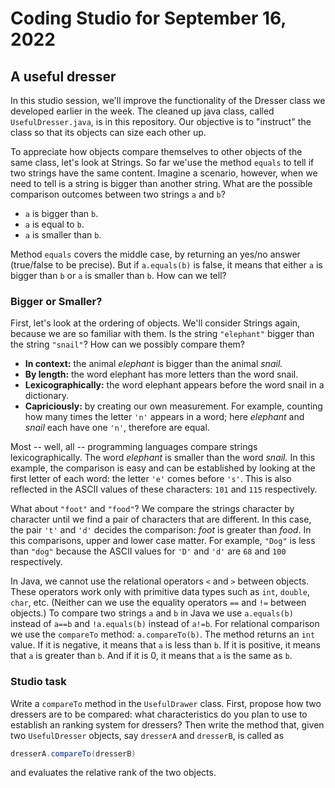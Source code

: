# Coding Studio for September 16, 2022

## A useful dresser

In this studio session, we'll improve the functionality of the Dresser class we developed earlier in the week. The cleaned up java class, called `UsefulDresser.java`, is in this repository. Our objective is to "instruct" the class so that its objects can size each other up.

To appreciate how objects compare themselves to other objects of the same class, let's look at Strings. So far we'use the method `equals` to tell if two strings have the same content. Imagine a scenario, however, when we need to tell is a string is bigger than another string. What are the possible comparison outcomes between two strings `a` and `b`?

* `a` is bigger than `b`.
* `a` is equal to `b`.
* `a` is smaller than `b`.

Method `equals` covers the middle case, by returning an yes/no answer (true/false to be precise). But if `a.equals(b)` is false, it means that either `a` is bigger than `b` or `a` is smaller than `b`. How can we tell?

### Bigger or Smaller?

First, let's look at the ordering of objects. We'll consider Strings again, because we are so familiar with them. Is the string `"elephant"` bigger than the string `"snail"`? How can we possibly compare them?

* **In context:** the animal *elephant* is bigger than the animal *snail.*
* **By length:** the word elephant has more letters than the word snail.
* **Lexicographically:** the word elephant appears before the word snail in a dictionary.
* **Capriciously:** by creating our own measurement. For example, counting how many times the letter `'n'` appears in a word; here *elephant* and *snail* each have one `'n'`, therefore are equal.

Most -- well, all -- programming languages compare strings lexicographically. The word *elephant* is smaller than the word *snail.* In this example, the comparison is easy and can be established by looking at the first letter of each word: the letter `'e'` comes before `'s'`. This is also reflected in the ASCII values of these characters: `101` and `115` respectively.

What about `"foot"` and `"food"`? We compare the strings character by character until we find a pair of characters that are different. In this case, the pair `'t'` and `'d'` decides the comparison: *foot* is greater than *food*. In this comparisons, upper and lower case matter. For example, `"Dog"` is less than `"dog"` because the ASCII values for `'D'` and `'d'` are `68` and `100` respectively.

In Java, we cannot use the relational operators `<` and `>` between objects. These operators work only with primitive data types such as `int`, `double`, `char`, etc. (Neither can we use the equality operators `==` and `!=` between objects.) To compare two strings `a` and `b` in Java we use `a.equals(b)` instead of `a==b` and `!a.equals(b)` instead of `a!=b`. For relational comparison we use the `compareTo` method: `a.compareTo(b)`. The method returns an `int` value. If it is negative, it means that `a` is less than `b`. If it is positive, it means that `a` is greater than `b`. And if it is 0, it means that `a` is the same as `b`.

### Studio task

Write a `compareTo` method in the `UsefulDrawer` class. First, propose how two dressers are to be compared: what characteristics do you plan to use to establish an ranking system for dressers? Then write the method that, given two `UsefulDresser` objects, say `dresserA` and `dresserB`, is called as

```java
dresserA.compareTo(dresserB)
```

and evaluates the relative rank of the two objects.
